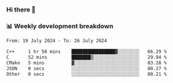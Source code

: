 ### Hi there 👋

### 📊 Weekly development breakdown
<!--START_SECTION:waka-->

```txt
From: 19 July 2024 - To: 26 July 2024

C++     1 hr 56 mins    ████████████████▓░░░░░░░░   66.29 %
C       52 mins         ███████▒░░░░░░░░░░░░░░░░░   29.94 %
CMake   5 mins          ▓░░░░░░░░░░░░░░░░░░░░░░░░   03.28 %
JSON    0 secs          ░░░░░░░░░░░░░░░░░░░░░░░░░   00.27 %
Other   0 secs          ░░░░░░░░░░░░░░░░░░░░░░░░░   00.21 %
```

<!--END_SECTION:waka-->
